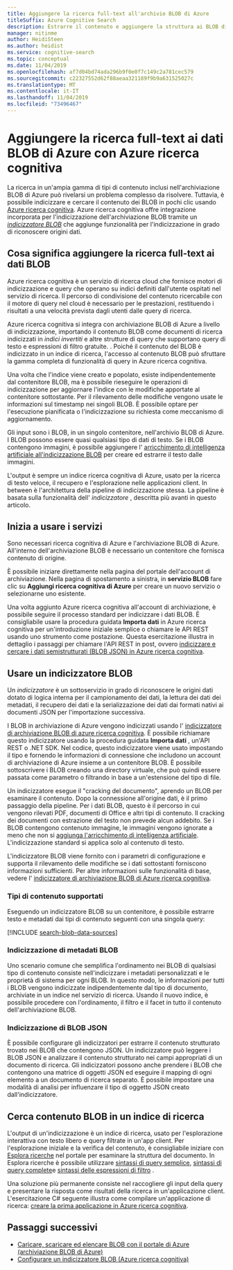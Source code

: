 ```yaml
---
title: Aggiungere la ricerca full-text all'archivio BLOB di Azure
titleSuffix: Azure Cognitive Search
description: Estrarre il contenuto e aggiungere la struttura ai BLOB di Azure durante la compilazione di un indice di ricerca full-text in Azure cognitive ERCA.
manager: nitinme
author: HeidiSteen
ms.author: heidist
ms.service: cognitive-search
ms.topic: conceptual
ms.date: 11/04/2019
ms.openlocfilehash: af7d04bd74ada296b9f0e0f7c149c2a781cec579
ms.sourcegitcommit: c22327552d62f88aeaa321189f9b9a631525027c
ms.translationtype: MT
ms.contentlocale: it-IT
ms.lasthandoff: 11/04/2019
ms.locfileid: "73496467"
---
```

# <a name="add-full-text-search-to-azure-blob-data-using-azure-cognitive-search"></a>Aggiungere la ricerca full-text ai dati BLOB di Azure con Azure ricerca cognitiva

La ricerca in un'ampia gamma di tipi di contenuto inclusi nell'archiviazione BLOB di Azure può rivelarsi un problema complesso da risolvere. Tuttavia, è possibile indicizzare e cercare il contenuto dei BLOB in pochi clic usando [Azure ricerca cognitiva](search-what-is-azure-search.md). Azure ricerca cognitiva offre integrazione incorporata per l'indicizzazione dell'archiviazione BLOB tramite un [*indicizzatore BLOB*](search-howto-indexing-azure-blob-storage.md) che aggiunge funzionalità per l'indicizzazione in grado di riconoscere origini dati.

## <a name="what-it-means-to-add-full-text-search-to-blob-data"></a>Cosa significa aggiungere la ricerca full-text ai dati BLOB

Azure ricerca cognitiva è un servizio di ricerca cloud che fornisce motori di indicizzazione e query che operano su indici definiti dall'utente ospitati nel servizio di ricerca. Il percorso di condivisione del contenuto ricercabile con il motore di query nel cloud è necessario per le prestazioni, restituendo i risultati a una velocità prevista dagli utenti dalle query di ricerca.

Azure ricerca cognitiva si integra con archiviazione BLOB di Azure a livello di indicizzazione, importando il contenuto BLOB come documenti di ricerca indicizzati in *indici invertiti* e altre strutture di query che supportano query di testo e espressioni di filtro gratuite. . Poiché il contenuto del BLOB è indicizzato in un indice di ricerca, l'accesso al contenuto BLOB può sfruttare la gamma completa di funzionalità di query in Azure ricerca cognitiva.

Una volta che l'indice viene creato e popolato, esiste indipendentemente dal contenitore BLOB, ma è possibile rieseguire le operazioni di indicizzazione per aggiornare l'indice con le modifiche apportate al contenitore sottostante. Per il rilevamento delle modifiche vengono usate le informazioni sul timestamp nei singoli BLOB. È possibile optare per l'esecuzione pianificata o l'indicizzazione su richiesta come meccanismo di aggiornamento.

Gli input sono i BLOB, in un singolo contenitore, nell'archivio BLOB di Azure. I BLOB possono essere quasi qualsiasi tipo di dati di testo. Se i BLOB contengono immagini, è possibile aggiungere l' [arricchimento di intelligenza artificiale all'indicizzazione BLOB](search-blob-ai-integration.md) per creare ed estrarre il testo dalle immagini.

L'output è sempre un indice ricerca cognitiva di Azure, usato per la ricerca di testo veloce, il recupero e l'esplorazione nelle applicazioni client. In between è l'architettura della pipeline di indicizzazione stessa. La pipeline è basata sulla funzionalità dell' *indicizzatore* , descritta più avanti in questo articolo.

## <a name="start-with-services"></a>Inizia a usare i servizi

Sono necessari ricerca cognitiva di Azure e l'archiviazione BLOB di Azure. All'interno dell'archiviazione BLOB è necessario un contenitore che fornisca contenuto di origine.

È possibile iniziare direttamente nella pagina del portale dell'account di archiviazione. Nella pagina di spostamento a sinistra, in **servizio BLOB** fare clic su **Aggiungi ricerca cognitiva di Azure** per creare un nuovo servizio o selezionarne uno esistente. 

Una volta aggiunto Azure ricerca cognitiva all'account di archiviazione, è possibile seguire il processo standard per indicizzare i dati BLOB. È consigliabile usare la procedura guidata **Importa dati** in Azure ricerca cognitiva per un'introduzione iniziale semplice o chiamare le API REST usando uno strumento come postazione. Questa esercitazione illustra in dettaglio i passaggi per chiamare l'API REST in post, ovvero [indicizzare e cercare i dati semistrutturati (BLOB JSON) in Azure ricerca cognitiva](search-semi-structured-data.md). 

## <a name="use-a-blob-indexer"></a>Usare un indicizzatore BLOB

Un *indicizzatore* è un sottoservizio in grado di riconoscere le origini dati dotato di logica interna per il campionamento dei dati, la lettura dei dati dei metadati, il recupero dei dati e la serializzazione dei dati dai formati nativi ai documenti JSON per l'importazione successiva. 

I BLOB in archiviazione di Azure vengono indicizzati usando l' [indicizzatore di archiviazione BLOB di azure ricerca cognitiva](search-howto-indexing-azure-blob-storage.md). È possibile richiamare questo indicizzatore usando la procedura guidata **Importa dati** , un'API REST o .NET SDK. Nel codice, questo indicizzatore viene usato impostando il tipo e fornendo le informazioni di connessione che includono un account di archiviazione di Azure insieme a un contenitore BLOB. È possibile sottoscrivere i BLOB creando una directory virtuale, che può quindi essere passata come parametro o filtrando in base a un'estensione del tipo di file.

Un indicizzatore esegue il "cracking del documento", aprendo un BLOB per esaminare il contenuto. Dopo la connessione all'origine dati, è il primo passaggio della pipeline. Per i dati BLOB, questo è il percorso in cui vengono rilevati PDF, documenti di Office e altri tipi di contenuto. Il cracking dei documenti con estrazione del testo non prevede alcun addebito. Se i BLOB contengono contenuto immagine, le immagini vengono ignorate a meno che non si [aggiunga l'arricchimento di intelligenza artificiale](search-blob-ai-integration.md). L'indicizzazione standard si applica solo al contenuto di testo.

L'indicizzatore BLOB viene fornito con i parametri di configurazione e supporta il rilevamento delle modifiche se i dati sottostanti forniscono informazioni sufficienti. Per altre informazioni sulle funzionalità di base, vedere l' [indicizzatore di archiviazione BLOB di Azure ricerca cognitiva](search-howto-indexing-azure-blob-storage.md).

### <a name="supported-content-types"></a>Tipi di contenuto supportati

Eseguendo un indicizzatore BLOB su un contenitore, è possibile estrarre testo e metadati dai tipi di contenuto seguenti con una singola query:

[!INCLUDE [search-blob-data-sources](../../includes/search-blob-data-sources.md)]

### <a name="indexing-blob-metadata"></a>Indicizzazione di metadati BLOB

Uno scenario comune che semplifica l'ordinamento nei BLOB di qualsiasi tipo di contenuto consiste nell'indicizzare i metadati personalizzati e le proprietà di sistema per ogni BLOB. In questo modo, le informazioni per tutti i BLOB vengono indicizzate indipendentemente dal tipo di documento, archiviate in un indice nel servizio di ricerca. Usando il nuovo indice, è possibile procedere con l'ordinamento, il filtro e il facet in tutto il contenuto dell'archiviazione BLOB.

### <a name="indexing-json-blobs"></a>Indicizzazione di BLOB JSON
È possibile configurare gli indicizzatori per estrarre il contenuto strutturato trovato nei BLOB che contengono JSON. Un indicizzatore può leggere i BLOB JSON e analizzare il contenuto strutturato nei campi appropriati di un documento di ricerca. Gli indicizzatori possono anche prendere i BLOB che contengono una matrice di oggetti JSON ed eseguire il mapping di ogni elemento a un documento di ricerca separato. È possibile impostare una modalità di analisi per influenzare il tipo di oggetto JSON creato dall'indicizzatore.

## <a name="search-blob-content-in-a-search-index"></a>Cerca contenuto BLOB in un indice di ricerca 

L'output di un'indicizzazione è un indice di ricerca, usato per l'esplorazione interattiva con testo libero e query filtrate in un'app client. Per l'esplorazione iniziale e la verifica del contenuto, è consigliabile iniziare con [Esplora ricerche](search-explorer.md) nel portale per esaminare la struttura del documento. In Esplora ricerche è possibile utilizzare [sintassi di query semplice](query-simple-syntax.md), [sintassi di query complete](query-lucene-syntax.md)e [sintassi delle espressioni di filtro](query-odata-filter-orderby-syntax.md) .

Una soluzione più permanente consiste nel raccogliere gli input della query e presentare la risposta come risultati della ricerca in un'applicazione client. L'esercitazione C# seguente illustra come compilare un'applicazione di ricerca: [creare la prima applicazione in Azure ricerca cognitiva](tutorial-csharp-create-first-app.md).

## <a name="next-steps"></a>Passaggi successivi

+ [Caricare, scaricare ed elencare BLOB con il portale di Azure (archiviazione BLOB di Azure)](https://docs.microsoft.com/azure/storage/blobs/storage-quickstart-blobs-portal)
+ [Configurare un indicizzatore BLOB (Azure ricerca cognitiva)](search-howto-indexing-azure-blob-storage.md) 
